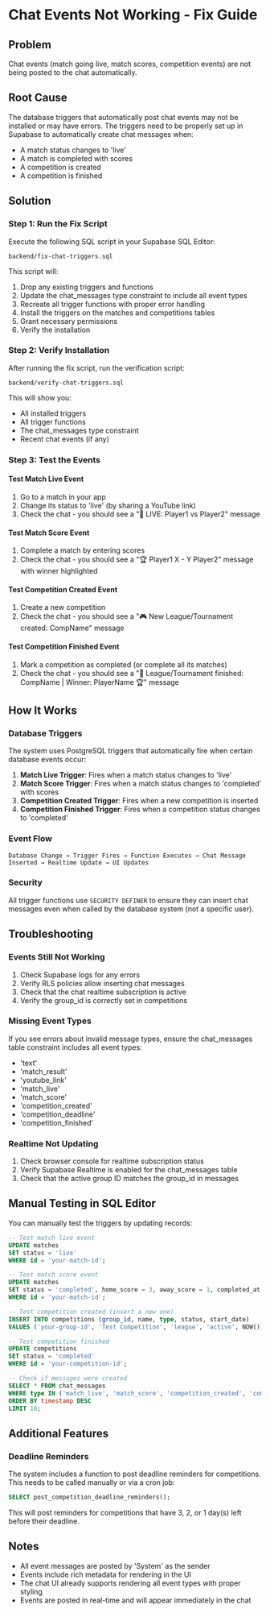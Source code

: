 # Chat Events Not Working - Fix Guide

## Problem
Chat events (match going live, match scores, competition events) are not being posted to the chat automatically.

## Root Cause
The database triggers that automatically post chat events may not be installed or may have errors. The triggers need to be properly set up in Supabase to automatically create chat messages when:
- A match status changes to 'live'
- A match is completed with scores
- A competition is created
- A competition is finished

## Solution

### Step 1: Run the Fix Script
Execute the following SQL script in your Supabase SQL Editor:

```
backend/fix-chat-triggers.sql
```

This script will:
1. Drop any existing triggers and functions
2. Update the chat_messages type constraint to include all event types
3. Recreate all trigger functions with proper error handling
4. Install the triggers on the matches and competitions tables
5. Grant necessary permissions
6. Verify the installation

### Step 2: Verify Installation
After running the fix script, run the verification script:

```
backend/verify-chat-triggers.sql
```

This will show you:
- All installed triggers
- All trigger functions
- The chat_messages type constraint
- Recent chat events (if any)

### Step 3: Test the Events

#### Test Match Live Event
1. Go to a match in your app
2. Change its status to 'live' (by sharing a YouTube link)
3. Check the chat - you should see a "🔴 LIVE: Player1 vs Player2" message

#### Test Match Score Event
1. Complete a match by entering scores
2. Check the chat - you should see a "🏆 Player1 X - Y Player2" message with winner highlighted

#### Test Competition Created Event
1. Create a new competition
2. Check the chat - you should see a "🎮 New League/Tournament created: CompName" message

#### Test Competition Finished Event
1. Mark a competition as completed (or complete all its matches)
2. Check the chat - you should see a "🏁 League/Tournament finished: CompName | Winner: PlayerName 🏆" message

## How It Works

### Database Triggers
The system uses PostgreSQL triggers that automatically fire when certain database events occur:

1. **Match Live Trigger**: Fires when a match status changes to 'live'
2. **Match Score Trigger**: Fires when a match status changes to 'completed' with scores
3. **Competition Created Trigger**: Fires when a new competition is inserted
4. **Competition Finished Trigger**: Fires when a competition status changes to 'completed'

### Event Flow
```
Database Change → Trigger Fires → Function Executes → Chat Message Inserted → Realtime Update → UI Updates
```

### Security
All trigger functions use `SECURITY DEFINER` to ensure they can insert chat messages even when called by the database system (not a specific user).

## Troubleshooting

### Events Still Not Working
1. Check Supabase logs for any errors
2. Verify RLS policies allow inserting chat messages
3. Check that the chat realtime subscription is active
4. Verify the group_id is correctly set in competitions

### Missing Event Types
If you see errors about invalid message types, ensure the chat_messages table constraint includes all event types:
- 'text'
- 'match_result'
- 'youtube_link'
- 'match_live'
- 'match_score'
- 'competition_created'
- 'competition_deadline'
- 'competition_finished'

### Realtime Not Updating
1. Check browser console for realtime subscription status
2. Verify Supabase Realtime is enabled for the chat_messages table
3. Check that the active group ID matches the group_id in messages

## Manual Testing in SQL Editor

You can manually test the triggers by updating records:

```sql
-- Test match live event
UPDATE matches 
SET status = 'live' 
WHERE id = 'your-match-id';

-- Test match score event
UPDATE matches 
SET status = 'completed', home_score = 3, away_score = 1, completed_at = NOW()
WHERE id = 'your-match-id';

-- Test competition created (insert a new one)
INSERT INTO competitions (group_id, name, type, status, start_date)
VALUES ('your-group-id', 'Test Competition', 'league', 'active', NOW());

-- Test competition finished
UPDATE competitions
SET status = 'completed'
WHERE id = 'your-competition-id';

-- Check if messages were created
SELECT * FROM chat_messages 
WHERE type IN ('match_live', 'match_score', 'competition_created', 'competition_finished')
ORDER BY timestamp DESC
LIMIT 10;
```

## Additional Features

### Deadline Reminders
The system includes a function to post deadline reminders for competitions. This needs to be called manually or via a cron job:

```sql
SELECT post_competition_deadline_reminders();
```

This will post reminders for competitions that have 3, 2, or 1 day(s) left before their deadline.

## Notes
- All event messages are posted by 'System' as the sender
- Events include rich metadata for rendering in the UI
- The chat UI already supports rendering all event types with proper styling
- Events are posted in real-time and will appear immediately in the chat
